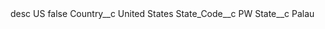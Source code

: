 <?xml version="1.0" encoding="UTF-8"?>
<CustomMetadata xmlns="http://soap.sforce.com/2006/04/metadata" xmlns:xsi="http://www.w3.org/2001/XMLSchema-instance" xmlns:xsd="http://www.w3.org/2001/XMLSchema">
    <description>desc</description>
    <label>US</label>
    <protected>false</protected>
    <values>
        <field>Country__c</field>
        <value xsi:type="xsd:string">United States</value>
    </values>
    <values>
        <field>State_Code__c</field>
        <value xsi:type="xsd:string">PW</value>
    </values>
    <values>
        <field>State__c</field>
        <value xsi:type="xsd:string">Palau</value>
    </values>
</CustomMetadata>
